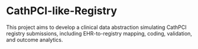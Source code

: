 # CathPCI-like-Registry
This project aims to develop a clinical data abstraction simulating CathPCI registry submissions, including EHR-to-registry mapping, coding, validation, and outcome analytics.
